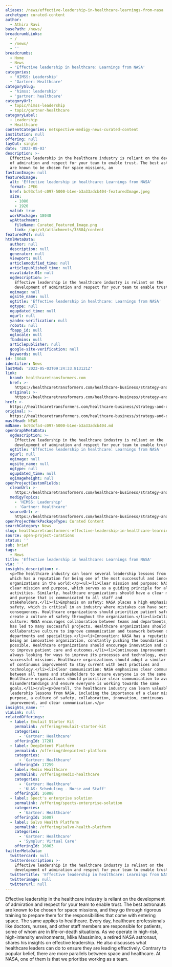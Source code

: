 ```yaml
---
aliases: /news/effective-leadership-in-healthcare-learnings-from-nasa
archetype: curated-content
author:
  - Athira Ravi
basePath: /news/
breadcrumbLinks:
  - /
  - /news/
  - ''
breadcrumbs:
  - Home
  - News
  - 'Effective leadership in healthcare: Learnings from NASA'
categories:
  - 'HIMSS: Leadership'
  - 'Gartner: Healthcare'
categorySlug:
  - 'himss: leadership'
  - 'gartner: healthcare'
categoryUrl:
  - topic/himss-leadership
  - topic/gartner-healthcare
categoryLabel:
  - Leadership
  - Healthcare
contentCategories: netspective-medigy-news-curated-content
institution: null
offering: null
layOut: single
date: '2023-05-03'
description: >-
  Effective leadership in the healthcare industry is reliant on the development
  of admiration and respect for your team to enable trust. The best astronauts
  are known to be chosen for space missions, an
favIconImage: null
featuredImage:
  alt: 'Effective leadership in healthcare: Learnings from NASA'
  format: JPEG
  href: bc93cfa4-c097-5000-b1ee-b3a33adcb404-featuredImage.jpeg
  size:
    - 1080
    - 1920
  valid: true
  workPackage: 18048
  wpAttachment:
    fileName: Curated_Featured_Image.png
    link: /api/v3/attachments/33884/content
featuredPdf: null
htmlMetaData:
  author: null
  description: null
  generator: null
  viewport: null
  articlemodified_time: null
  articlepublished_time: null
  msvalidate.01: null
  ogdescription: >-
    Effective leadership in the healthcare industry is reliant on the
    development of admiration and respect for your team to enable trust.
  ogimage: null
  ogsite_name: null
  ogtitle: 'Effective leadership in healthcare: Learnings from NASA'
  ogtype: null
  ogupdated_time: null
  ogurl: null
  yandex-verification: null
  robots: null
  fbapp_id: null
  oglocale: null
  fbadmins: null
  articlepublisher: null
  google-site-verification: null
  keywords: null
id: 18048
identifier: News
lastMod: '2023-05-03T09:24:33.813121Z'
link:
  brand: healthcaretransformers.com
  href: >-
    https://healthcaretransformers.com/healthcare-business/strategy-and-operations/effective-leadership-healthcare-nasa/
  original: >-
    https://healthcaretransformers.com/healthcare-business/strategy-and-operations/effective-leadership-healthcare-nasa/
href: >-
  https://healthcaretransformers.com/healthcare-business/strategy-and-operations/effective-leadership-healthcare-nasa/
original: >-
  https://healthcaretransformers.com/healthcare-business/strategy-and-operations/effective-leadership-healthcare-nasa/
mastHead: NEWS
mdName: bc93cfa4-c097-5000-b1ee-b3a33adcb404.md
openGraphMetaData:
  ogdescription: >-
    Effective leadership in the healthcare industry is reliant on the
    development of admiration and respect for your team to enable trust.
  ogtitle: 'Effective leadership in healthcare: Learnings from NASA'
  ogurl: null
  ogimage: null
  ogsite_name: null
  ogtype: null
  ogupdated_time: null
  ogimageheight: null
openProjectCustomFields:
  cleanUrl: >-
    https://healthcaretransformers.com/healthcare-business/strategy-and-operations/effective-leadership-healthcare-nasa/
  medigyTopics:
    - 'HIMSS: Leadership'
    - 'Gartner: Healthcare'
  sourceUrl: >-
    https://healthcaretransformers.com/healthcare-business/strategy-and-operations/effective-leadership-healthcare-nasa/
openProjectWorkPackageType: Curated Content
searchCategory: News
slug: healthcaretransformers-effective-leadership-in-healthcare-learnings-from-nasa
source: open-project-curations
status: ''
sub: brief
tags:
  - News
title: 'Effective leadership in healthcare: Learnings from NASA'
via: ' '
insights_description: >-
  <p>The healthcare industry can learn several leadership lessons from NASA,
  which has a reputation for being one of the most successful and innovative
  organizations in the world:</p><ul><li>Clear mission and purpose: NASA has a
  clear mission and purpose, which serves as a guiding principle for all of its
  activities. Similarly, healthcare organizations should have a clear mission
  and purpose that is communicated to all staff and
  stakeholders.</li><li>Emphasis on safety: NASA places a high emphasis on
  safety, which is critical in an industry where mistakes can have serious
  consequences. Healthcare organizations should prioritize patient safety and
  create a culture of safety throughout the organization.</li><li>Collaborative
  culture: NASA encourages collaboration between teams and departments, which
  has led to many successful projects. Healthcare organizations should foster a
  collaborative culture to improve communication and teamwork between different
  departments and specialties.</li><li>Innovation: NASA has a reputation for
  being an innovative organization, constantly pushing the boundaries of what is
  possible. Healthcare organizations should encourage innovation and creativity
  to improve patient care and outcomes.</li><li>Continuous improvement: NASA is
  always looking for ways to improve its processes and technology, even after
  successful missions. Healthcare organizations should adopt a similar mindset
  of continuous improvement to stay current with best practices and
  technology.</li><li>Clear communication: NASA emphasizes clear communication
  between all teams and stakeholders to ensure everyone is on the same page.
  Healthcare organizations should prioritize clear communication to avoid
  misunderstandings and ensure everyone is working towards the same
  goals.</li></ul><p>Overall, the healthcare industry can learn valuable
  leadership lessons from NASA, including the importance of a clear mission and
  purpose, a culture of safety, collaboration, innovation, continuous
  improvement, and clear communication.</p>
insights_name: ''
viaLink: null
relatedOfferings:
  - label: Emulait Starter Kit
    permalink: /offering/emulait-starter-kit
    categories:
      - 'Gartner: Healthcare'
    offeringId: 17281
  - label: DeepIntent Platform
    permalink: /offering/deepintent-platform
    categories:
      - 'Gartner: Healthcare'
    offeringId: 17259
  - label: Medix Healthcare
    permalink: /offering/medix-healthcare
    categories:
      - 'Gartner: Healthcare'
      - 'KLAS: Scheduling - Nurse and Staff'
    offeringId: 16888
  - label: Spect's enterprise solution
    permalink: /offering/spects-enterprise-solution
    categories:
      - 'Gartner: Healthcare'
    offeringId: 16087
  - label: Salvo Health Platform
    permalink: /offering/salvo-health-platform
    categories:
      - 'Gartner: Healthcare'
      - 'Symplur: Virtual Care'
    offeringId: 16063
twitterMetaData:
  twittercard: null
  twitterdescription: >-
    Effective leadership in the healthcare industry is reliant on the
    development of admiration and respect for your team to enable trust.
  twittertitle: 'Effective leadership in healthcare: Learnings from NASA'
  twitterimage: null
  twitterurl: null
---
```

<p>Effective leadership in the healthcare industry is reliant on the development of admiration and respect for your team to enable trust. The best astronauts are known to be chosen for space missions, and they go through rigorous training to prepare them for the responsibilities that come with entering space. The same applies to healthcare. Every day, healthcare professionals like doctors, nurses, and other staff members are responsible for patients, some of whom are in life-or-death situations. As we operate in high-risk, high-intensity environments, Mike Massimino, a retired NASA astronaut, shares his insights on effective leadership. He also discusses what healthcare leaders can do to ensure they are leading effectively. Contrary to popular belief, there are more parallels between space and healthcare. At NASA, one of them is that we prioritise working as a team.</p>